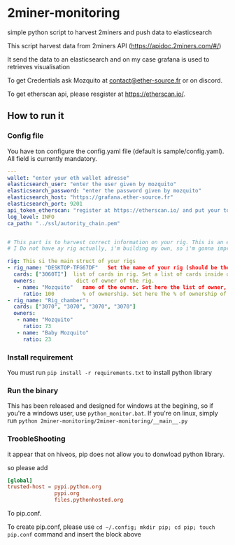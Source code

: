 # 2miner-monitoring
simple python script to harvest 2miners and push data to elasticsearch

This script harvest data from 2miners API (https://apidoc.2miners.com/#/)

It send the data to an elasticsearch and on my case grafana is used to retrieves visualisation

To get Credentials ask Mozquito at contact@ether-source.fr or on discord.

To get etherscan api, please resgister at https://etherscan.io/.

## How to run it

### Config file

You have ton configure the config.yaml file (default is sample/config.yaml). All field is currently mandatory.

```yaml
---
wallet: "enter your eth wallet adresse"  
elasticsearch_user: "enter the user given by mozquito"
elasticsearch_password: "enter the password given by mozquito"
elasticsearch_host: "https://grafana.ether-source.fr"
elasticsearch_port: 9201
api_token_etherscan: "register at https://etherscan.io/ and put your token api here"
log_level: INFO
ca_path: "../ssl/autority_chain.pem"


# This part is to harvest correct information on your rig. This is an experimental way to collectd rig information
# I Do not have ay rig actually, i'm building my own, so i'm gonna improve this part

rig: This si the main struct of your rigs
- rig_name: "DESKTOP-TFG67DF"   Set the name of your rig (should be the same as worker in 2miners)
  cards: ["3060TI"]  list of cards in rig. Set a list of cards inside of the rig ["3060TI", "3070"]
  owners:             dict of owner of the rig. 
   - name: "Mozquito"   name of the owner. Set here the list of owner, if you are alone just set yourself or whatever.
     ratio: 100         % of ownership. Set here The % of ownership of this uer
- rig_name: "Rig_chamber":
  cards: ["3070", "3070", "3070", "3070"]
  owners:
   - name: "Mozquito"
     ratio: 73
   - name: "Baby Mozquito"
     ratio: 23
```

### Install requirement

You must run `pip install -r requirements.txt` to install python library

### Run the binary

This has been released and designed for windows at the begining, so if you're a windows user, use `python_monitor.bat`.
If you're on linux, simply run `python 2miner-monitoring/2miner-monitoring/__main__.py`

### TroobleShooting

it appear that on hiveos, pip does not allow you to donwload python library.

so please add

```conf
[global]
trusted-host = pypi.python.org
               pypi.org
               files.pythonhosted.org
```

To pip.conf.

To create pip.conf, please use `cd ~/.config; mkdir pip; cd pip; touch pip.conf` command and insert the block above
